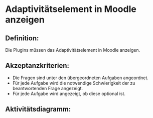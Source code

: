 # Adaptivitätselement in Moodle anzeigen

## Definition:

Die Plugins müssen das Adaptivitätselement in Moodle anzeigen.


## Akzeptanzkriterien:
- Die Fragen sind unter den übergeordneten Aufgaben angeordnet.
- Für jede Aufgabe wird die notwendige Schwierigkeit der zu beantwortenden Frage angezeigt.
- Für jede Aufgabe wird angezeigt, ob diese optional ist.

## Aktivitätsdiagramm:

